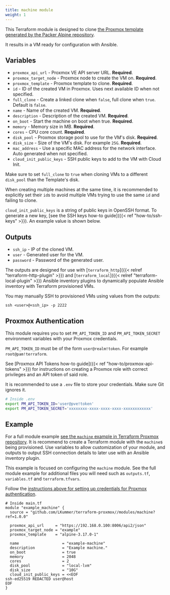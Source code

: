 ```yaml
---
title: machine module
weight: 1
---
```


This Terraform module is designed to clone
[the Proxmox template generated by the Packer Alpine repository](https://github.com/LKummer/packer-alpine).

It results in a VM ready for configuration with Ansible.

## Variables

* `proxmox_api_url` - Proxmox VE API server URL. **Required**.
* `proxmox_target_node` - Proxmox node to create the VM on. **Required**.
* `proxmox_template` - Proxmox template to clone. **Required**.
* `id` - ID of the created VM in Proxmox. Uses next available ID when not specified.
* `full_clone` - Create a linked clone when `false`, full clone when `true`. Default is `false`.
* `name` - Name of the created VM. **Required**.
* `description` - Description of the created VM. **Required**.
* `on_boot` - Start the machine on boot when true. **Required**.
* `memory` - Memory size in MB. **Required**.
* `cores` - CPU core count. **Required**.
* `disk_pool` - Proxmox storage pool to use for the VM's disk. **Required**.
* `disk_size` - Size of the VM's disk. For example `25G`. **Required**.
* `mac_address` - Use a specific MAC address for the network interface. Auto generated when not specified.
* `cloud_init_public_keys` - SSH public keys to add to the VM with Cloud Init.

Make sure to set `full_clone` to `true` when cloning VMs to a different `disk_pool` than the Template's disk.

When creating multiple machines at the same time, it is recommended to explicitly set their `id`s to avoid multiple VMs trying to use the same `id` and failing to clone.

`cloud_init_public_keys` is a string of public keys in OpenSSH format.
To generate a new key, [see the SSH keys how-to guide]({{< ref "how-to/ssh-keys" >}}).
An example value is shown below.

## Outputs

* `ssh_ip` - IP of the cloned VM.
* `user` - Generated user for the VM.
* `password` - Password of the generated user.

The outputs are designed for use with [`terraform_http`]({{< relref "terraform-http-plugin" >}}) and [`terraform_local`]({{< relref "terraform-local-plugin" >}}) Ansible inventory plugins to dynamically populate Ansible inventory with Terraform provisioned VMs.

You may manually SSH to provisioned VMs using values from the outputs:

```
ssh <user>@<ssh_ip> -p 2222
```

## Proxmox Authentication

This module requires you to set `PM_API_TOKEN_ID` and `PM_API_TOKEN_SECRET` environment variables with your Proxmox credentials.

`PM_API_TOKEN_ID` must be of the form `user@realm!token`. For example `root@pam!terraform`.

See [Proxmox API Tokens how-to guide]({{< ref "how-to/proxmox-api-tokens" >}}) for instructions on creating a Proxmox role with correct privileges and an API token of said role.

It is recommended to use a `.env` file to store your credentials. Make sure Git ignores it.

```bash
# Inside .env
export PM_API_TOKEN_ID='user@pve!token'
export PM_API_TOKEN_SECRET='xxxxxxxx-xxxx-xxxx-xxxx-xxxxxxxxxxxx'
```

## Example

For a full module example [see the `machine` example in Terraform Proxmox repository](https://github.com/LKummer/terraform-proxmox/tree/main/examples/machine).
It is recommend to create a Terraform module with the `machine`s being provisioned.
Use variables to allow customization of your module, and outputs to output SSH connection details to later use with an Ansible inventory plugin.

This example is focused on configuring the `machine` module.
See the full module example for additional files you will need such as `outputs.tf`, `variables.tf` and `terraform.tfvars`.

Follow the [instructions above for setting up credentials for Proxmox authentication](#proxmox-authentication).

```hcl
# Inside main.tf
module "example_machine" {
  source = "github.com/LKummer/terraform-proxmox//modules/machine?ref=1.0.0"

  proxmox_api_url     = "https://192.168.0.100:8006/api2/json"
  proxmox_target_node = "example"
  proxmox_template    = "alpine-3.17.0-1"

  name                   = "example-machine"
  description            = "Example machine."
  on_boot                = true
  memory                 = 2048
  cores                  = 2
  disk_pool              = "local-lvm"
  disk_size              = "10G"
  cloud_init_public_keys = <<EOF
ssh-ed25519 REDACTED user@host
EOF
}
```
